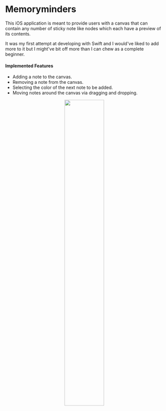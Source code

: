 # Memoryminders

This iOS application is meant to provide users with a canvas that can contain any number of sticky note like nodes which each have a preview of its contents. 

It was my first attempt at developing with Swift and I would've liked to add more to it but I might've bit off more than I can chew as a complete beginner. 
#### Implemented Features
- Adding a note to the canvas.
- Removing a note from the canvas.
- Selecting the color of the next note to be added.
- Moving notes around the canvas via dragging and dropping.
<p align="center">
	<img src="https://i.imgur.com/nxa2CrH.gif" width="50%">
</p>
